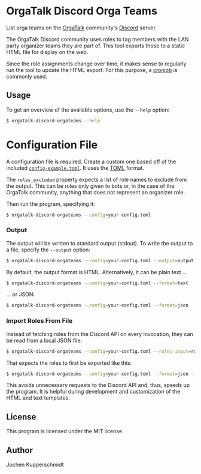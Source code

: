 # OrgaTalk Discord Orga Teams

List orga teams on the [OrgaTalk](https://www.orgatalk.de/) community's
[Discord](https://discord.com/) server.

The OrgaTalk Discord community uses roles to tag members with the LAN
party organizer teams they are part of. This tool exports those to a
static HTML file for display on the web.

Since the role assignments change over time, it makes sense to regularly
run the tool to update the HTML export. For this purpose, a
[cronjob](https://en.wikipedia.org/wiki/Cron) is commonly used.


## Usage

To get an overview of the available options, use the `--help` option:

```sh
$ orgatalk-discord-orgateams --help
```


# Configuration File

A configuration file is required. Create a custom one based off of the
included [`config-example.toml`](config-example.toml). It uses the
[TOML](https://toml.io/) format.

The `roles_excluded` property expects a list of role names to exclude
from the output. This can be roles only given to bots or, in the case of
the OrgaTalk community, anything that does not represent an organizer
role.

Then run the program, specifying it:

```sh
$ orgatalk-discord-orgateams --config=your-config.toml
```


### Output

The output will be written to standard output (stdout). To write the
output to a file, specify the `--output` option:

```sh
$ orgatalk-discord-orgateams --config=your-config.toml --output=output.html
```

By default, the output format is HTML. Alternatively, it can be plain
text …

```sh
$ orgatalk-discord-orgateams --config=your-config.toml --format=text
```

… or JSON:

```sh
$ orgatalk-discord-orgateams --config=your-config.toml --format=json
```


### Import Roles From File

Instead of fetching roles from the Discord API on every invocation, they
can be read from a local JSON file:

```sh
$ orgatalk-discord-orgateams --config=your-config.toml --roles-input=roles.json
```

That expects the roles to first be exported like this:

```sh
$ orgatalk-discord-orgateams --config=your-config.toml --format=json --output=roles.json
```

This avoids unnecessary requests to the Discord API and, thus, speeds up
the program. It is helpful during development and customization of the
HTML and text templates.


## License

This program is licensed under the MIT license.


## Author

Jochen Kupperschmidt
